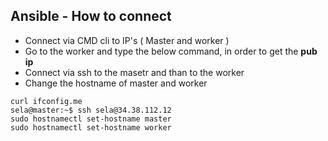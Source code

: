 ## Ansible - How to connect

- Connect via CMD cli to IP's ( Master and worker )
- Go to the worker and type the below command, in order to get the **pub ip**
- Connect via ssh to the masetr and than to the worker
- Change the hostname of master and worker

```
curl ifconfig.me
sela@master:~$ ssh sela@34.38.112.12
sudo hostnamectl set-hostname master
sudo hostnamectl set-hostname worker
```
